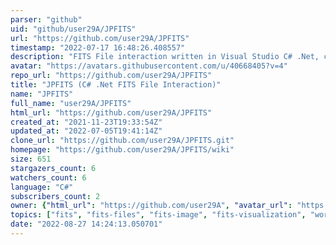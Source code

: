 ```yaml
---
parser: "github"
uid: "github/user29A/JPFITS"
url: "https://github.com/user29A/JPFITS"
timestamp: "2022-07-17 16:48:26.408557"
description: "FITS File interaction written in Visual Studio C# .Net, compatible across all .Net platforms. JPFITS is not based on any other implementations and is written from the ground-up, consistent with the FITS standard, designed to interact with FITS files as object-oriented structures. See the github Wiki link below for more info."
avatar: "https://avatars.githubusercontent.com/u/40668405?v=4"
repo_url: "https://github.com/user29A/JPFITS"
title: "JPFITS (C# .Net FITS File Interaction)"
name: "JPFITS"
full_name: "user29A/JPFITS"
html_url: "https://github.com/user29A/JPFITS"
created_at: "2021-11-23T19:33:54Z"
updated_at: "2022-07-05T19:41:14Z"
clone_url: "https://github.com/user29A/JPFITS.git"
homepage: "https://github.com/user29A/JPFITS/wiki"
size: 651
stargazers_count: 6
watchers_count: 6
language: "C#"
subscribers_count: 2
owner: {"html_url": "https://github.com/user29A", "avatar_url": "https://avatars.githubusercontent.com/u/40668405?v=4", "login": "user29A", "type": "User"}
topics: ["fits", "fits-files", "fits-image", "fits-visualization", "world-coordinates", "world-coordinate-solution", "point-source-extraction", "bin-tables", "fits-image-sets", "astronomy", "fitsharp", "fitsio", "fits-bintables"]
date: "2022-08-27 14:24:13.050701"
---
```

